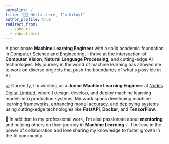 ```yaml
---
permalink: /
title: "👋🏼 Hello there, I’m Niloy!"
author_profile: true
redirect_from: 
  - /about/
  - /about.html
---
```


A passionate **Machine Learning Engineer** with a solid academic foundation in Computer Science and Engineering. I thrive at the intersection of **Computer Vision**, **Natural Language Processing**, and cutting-edge AI technologies. My journey in the world of machine learning has allowed me to work on diverse projects that push the boundaries of what's possible in AI.

💻 Currently, I’m working as a **Junior Machine Learning Engineer** at [Nodes Digital Limited](https://nodesdigitallimited.com), where I design, develop, and deploy machine learning models into production systems. My work spans developing machine learning frameworks, enhancing model accuracy, and deploying systems using cutting-edge technologies like **FastAPI**, **Docker**, and **TensorFlow**.

🌱 In addition to my professional work, I’m also passionate about **mentoring** and helping others on their journey in **Machine Learning** 💡. I believe in the power of collaboration and love sharing my knowledge to foster growth in the AI community.

